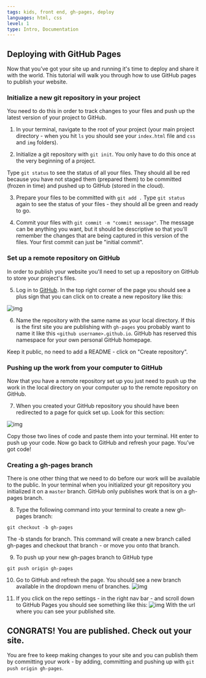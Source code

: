 ```yaml
---
tags: kids, front end, gh-pages, deploy
languages: html, css
level: 1
type: Intro, Documentation
---
```


## Deploying with GitHub Pages

Now that you’ve got your site up and running it's time to deploy and share it with the world. This tutorial will walk you through how to use GitHub pages to publish your website.

### Initialize a new git repository in your project

You need to do this in order to track changes to your files and push up the latest version of your project to GitHub.

1. In your terminal, navigate to the root of your project (your main project directory - when you hit `ls` you should see your `index.html` file and `css` and `img` folders).

2. Initialize a git repository with `git init`. You only have to do this once at the very beginning of a project.

  Type `git status` to see the status of all your files. They should all be red because you have not staged them (prepared them) to be committed (frozen in time) and pushed up to GitHub (stored in the cloud).

3. Prepare your files to be committed with `git add .` Type `git status` again to see the status of your files - they should all be green and ready to go.

4. Commit your files with `git commit -m "commit message"`. The message can be anything you want, but it should be descriptive so that you'll remember the changes that are being captured in this version of the files. Your first commit can just be "initial commit".

### Set up a remote repository on GitHub
In order to publish your website you'll need to set up a repository on GitHub to store your project's files.

5. Log in to [GitHub](www.github.com). In the top right corner of the page you should see a plus sign that you can click on to create a new repository like this:

  ![img](https://s3.amazonaws.com/after-school-assets/new_github_repo.jpg)

6. Name the repository with the same name as your local directory. If this is the first site you are publishing with `gh-pages` you probably want to name it like this `<github username>.github.io`. GitHub has reserved this namespace for your own personal GitHub homepage.

  Keep it public, no need to add a README - click on "Create repository".

### Pushing up the work from your computer to GitHub

Now that you have a remote repository set up you just need to push up the work in the local directory on your computer up to the remote repository on GitHub.

7. When you created your GitHub repository you should have been redirected to a page for quick set up. Look for this section:

![img](https://s3.amazonaws.com/after-school-assets/connecting-remote-github-repo.png)

  Copy those two lines of code and paste them into your terminal. Hit enter to push up your code. Now go back to GitHub and refresh your page. You’ve got code!

### Creating a gh-pages branch
There is one other thing that we need to do before our work will be available to the public.
In your terminal when you initialized your git repository you initialized it on a `master` branch. GitHub only publishes work that is on a gh-pages branch.

8. Type the following command into your terminal to create a new gh-pages branch:
```
git checkout -b gh-pages
```
The -b stands for branch. This command will create a new branch called gh-pages and checkout that branch - or move you onto that branch.

9. To push up your new gh-pages branch to GitHub type
```
git push origin gh-pages
```

10. Go to GitHub and refresh the page. You should see a new branch available in the dropdown menu of branches.
![img](https://s3.amazonaws.com/after-school-assets/gh-pages-branch.png)

11. If you click on the repo settings - in the right nav bar - and scroll down to GitHub Pages you should see something like this:
![img](https://s3.amazonaws.com/after-school-assets/gh-pages-url.png)
With the url where you can see your published site.

## CONGRATS! You are published. Check out your site.

You are free to keep making changes to your site and you can publish them by committing your work - by adding, committing and pushing up with `git push origin gh-pages`.
